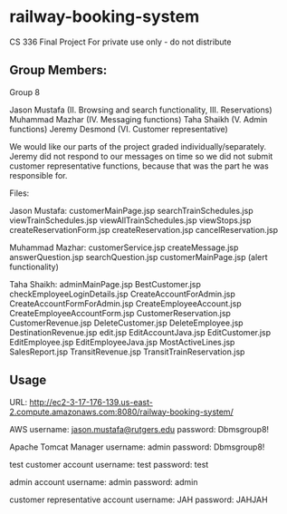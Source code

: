 # railway-booking-system

CS 336 Final Project
For private use only - do not distribute

## Group Members:

Group 8

Jason Mustafa (II. Browsing and search functionality, III. Reservations)
Muhammad Mazhar (IV. Messaging functions)
Taha Shaikh (V. Admin functions)
Jeremy Desmond (VI. Customer representative)

We would like our parts of the project graded individually/separately.
Jeremy did not respond to our messages on time so we did not submit customer representative functions, because that was the part he was responsible for.

Files:

Jason Mustafa:
    customerMainPage.jsp
    searchTrainSchedules.jsp
    viewTrainSchedules.jsp
    viewAllTrainSchedules.jsp
    viewStops.jsp
    createReservationForm.jsp
    createReservation.jsp
    cancelReservation.jsp

Muhammad Mazhar:
    customerService.jsp
    createMessage.jsp
    answerQuestion.jsp
    searchQuestion.jsp
    customerMainPage.jsp (alert functionality)

Taha Shaikh:
    adminMainPage.jsp
    BestCustomer.jsp
    checkEmployeeLoginDetails.jsp
    CreateAccountForAdmin.jsp
    CreateAccountFormForAdmin.jsp
    CreateEmployeeAccount.jsp
    CreateEmployeeAccountForm.jsp
    CustomerReservation.jsp
    CustomerRevenue.jsp
    DeleteCustomer.jsp
    DeleteEmployee.jsp
    DestinationRevenue.jsp
    edit.jsp
    EditAccountJava.jsp
    EditCustomer.jsp
    EditEmployee.jsp
    EditEmployeeJava.jsp
    MostActiveLines.jsp
    SalesReport.jsp
    TransitRevenue.jsp
    TransitTrainReservation.jsp

## Usage

URL:
http://ec2-3-17-176-139.us-east-2.compute.amazonaws.com:8080/railway-booking-system/

AWS
username: jason.mustafa@rutgers.edu
password: Dbmsgroup8!

Apache Tomcat Manager
username: admin
password: Dbmsgroup8!

test customer account
username: test
password: test

admin account
username: admin
password: admin

customer representative account
username: JAH
password: JAHJAH
